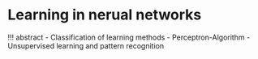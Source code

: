 # Learning in nerual networks

!!! abstract
    - Classification of learning methods
    - Perceptron-Algorithm
    - Unsupervised learning and pattern recognition